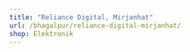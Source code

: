 ```yaml
---
title: "Reliance Digital, Mirjanhat"
url: /bhagalpur/reliance-digital-mirjanhat/
shop: Elektronik
---
```

